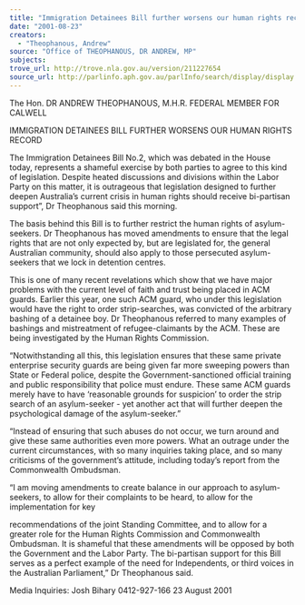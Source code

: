 ```yaml
---
title: "Immigration Detainees Bill further worsens our human rights record."
date: "2001-08-23"
creators:
  - "Theophanous, Andrew"
source: "Office of THEOPHANOUS, DR ANDREW, MP"
subjects:
trove_url: http://trove.nla.gov.au/version/211227654
source_url: http://parlinfo.aph.gov.au/parlInfo/search/display/display.w3p;query=Id%3A%22media/pressrel/UAT46%22
---
```


 The Hon. DR ANDREW THEOPHANOUS, M.H.R.   FEDERAL MEMBER FOR CALWELL

 IMMIGRATION DETAINEES BILL FURTHER WORSENS OUR HUMAN RIGHTS RECORD

 The  Immigration  Detainees  Bill  No.2,  which  was  debated  in  the  House  today, represents  a  shameful  exercise  by  both  parties  to  agree  to  this  kind  of  legislation. Despite heated discussions  and  divisions  within  the Labor Party on  this  matter, it  is outrageous  that  legislation  designed  to  further  deepen  Australia’s  current  crisis  in human rights should receive bi-partisan support”, Dr Theophanous said this morning.

 The basis behind this Bill is to further restrict the human rights of asylum-seekers. Dr Theophanous has moved amendments to ensure that the legal rights that are not only expected  by,  but  are  legislated  for,  the  general  Australian  community,  should  also apply to those persecuted asylum-seekers that we lock in detention centres.

 This is one of many recent revelations which show that we have major problems with the current level of faith and trust being placed in ACM guards. Earlier this year, one such  ACM  guard,  who  under  this  legislation  would  have  the  right  to  order  strip-searches,  was  convicted  of  the  arbitrary bashing of  a  detainee boy.  Dr  Theophanous referred to many examples of bashings and mistreatment of refugee-claimants by the ACM. These are being investigated by the Human Rights Commission.

 “Notwithstanding  all  this,  this  legislation  ensures  that  these  same  private enterprise security guards are being given far more sweeping powers than State or Federal police, despite the Government-sanctioned official training and public responsibility that police must endure. These same ACM guards merely have to have ‘reasonable  grounds  for  suspicion’  to  order  the  strip  search  of  an  asylum-seeker - yet another act that will further deepen the psychological damage of the asylum-seeker.”

 “Instead  of  ensuring  that  such  abuses  do  not  occur,  we  turn  around  and  give  these same authorities even more powers. What an outrage under the current circumstances, with  so  many  inquiries  taking  place,  and  so  many  criticisms  of  the  government’s attitude, including today’s report from the Commonwealth Ombudsman.

 “I  am  moving  amendments  to  create  balance  in  our  approach  to  asylum-seekers,  to allow  for  their  complaints  to  be  heard,  to  allow  for  the  implementation  for  key

 recommendations of the joint Standing Committee, and to allow for a greater role for the Human Rights Commission and Commonwealth Ombudsman. It is shameful that these amendments will be opposed by both the Government and the Labor Party. The bi-partisan  support  for  this  Bill  serves  as  a  perfect  example  of  the  need  for Independents, or third voices in the Australian Parliament,” Dr Theophanous said.

 Media Inquiries: Josh Bihary 0412-927-166 23 August 2001


